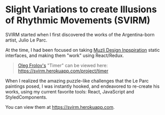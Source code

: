 # Slight Variations to create Illusions of Rhythmic Movements (SVIRM)

SVIRM started when I first discovered the works of the Argentina-born artist, Julio Le Parc. 

At the time, I had been focused on taking [Muzli Design Inpspiration](https://medium.muz.li/) static interfaces, and making them "work" using React/Redux. 

> [Oleg Frolov's](https://dribbble.com/Volorf) "Timer" can be viewed here: https://svirm.herokuapp.com/project/timer

When I realized the amazing puzzle-like challenges that the Le Parc paintings posed, I was instantly hooked, and endeavored to re-create his works, using my current favorite tools: React, JavaScript and StyledComponents.

You can view them at https://svirm.herokuapp.com.

